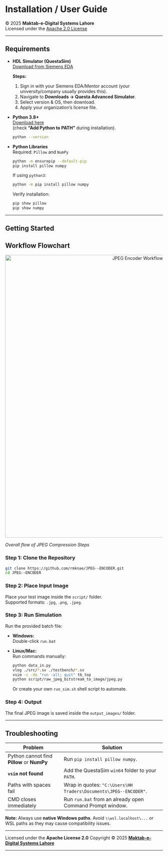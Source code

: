 # Installation / User Guide

© 2025 **Maktab-e-Digital Systems Lahore**  
Licensed under the [Apache 2.0 License](https://www.google.com/search?q=LICENSE)

---
## Requirements

- **HDL Simulator (QuestaSim)**  
  [Download from Siemens EDA](https://support.sw.siemens.com/en-US/downloads)  

  **Steps:**
  1. Sign in with your Siemens EDA/Mentor account (your university/company usually provides this).  
  2. Navigate to **Downloads → Questa Advanced Simulator**.  
  3. Select version & OS, then download.  
  4. Apply your organization’s license file.  

- **Python 3.8+**  
  [Download here](https://www.python.org/downloads/)  
  (check **“Add Python to PATH”** during installation).  

  ```bash
  python --version
  ```

- **Python Libraries**  
  Required: `Pillow` and `NumPy`  

  ```bash
  python -m ensurepip --default-pip
  pip install pillow numpy
  ```

  If using `python3`:

  ```bash
  python -m pip install pillow numpy
  ```

  Verify installation:

  ```bash
  pip show pillow
  pip show numpy
  ```

---

## Getting Started
## Workflow Flowchart

<p align="center">
  <img src="https://github.com/rmknae/JPEG-Encoder/blob/main/docs/images_design_diagrams/readmeflowchart.png" alt="JPEG Encoder Workflow Flowchart" width="900" height="900">
</p>

*Overall flow of JPEG Compression Steps*

### Step 1: Clone the Repository

```bash
git clone https://github.com/rmknae/JPEG--ENCODER.git
cd JPEG--ENCODER
```

### Step 2: Place Input Image

Place your test image inside the `script/` folder.  
Supported formats: `.jpg`, `.png`, `.jpeg`.

### Step 3: Run Simulation

Run the provided batch file:

- **Windows:**  
  Double-click `run.bat`

- **Linux/Mac:**  
  Run commands manually:

  ```bash
  python data_in.py
  vlog ./src/*.sv ./testbench/*.sv
  vsim -c -do "run -all; quit" tb_top
  python script/raw_jpeg_bitstream_to_image/jpeg.py
  ```

  Or create your own `run_sim.sh` shell script to automate.

### Step 4: Output

The final JPEG image is saved inside the `output_images/` folder.

---

## Troubleshooting

| Problem | Solution |
|---------|----------|
| Python cannot find **Pillow** or **NumPy** | Run `pip install pillow numpy`. |
| **`vsim` not found** | Add the QuestaSim `win64` folder to your `PATH`. |
| Paths with spaces fail | Wrap in quotes: `"C:\Users\HH Traders\Documents\JPEG--ENCODER"`. |
| CMD closes immediately | Run `run.bat` from an already open Command Prompt window. |

 **Note:** Always use **native Windows paths**. Avoid `\\wsl.localhost\...` or WSL paths as they may cause compatibility issues.

---
Licensed under the **Apache License 2.0**
Copyright © 2025
**[Maktab-e-Digital Systems Lahore](https://github.com/meds-ee-uet)**

---
